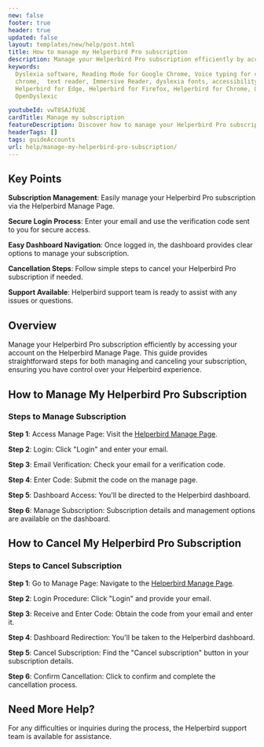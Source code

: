 ```yaml
---
new: false
footer: true
header: true
updated: false
layout: templates/new/help/post.html
title: How to manage my Helperbird Pro subscription
description: Manage your Helperbird Pro subscription efficiently by accessing your account on the Helperbird Manage Page. This guide provides straightforward steps for both managing and canceling your subscription, ensuring you have control over your Helperbird experience.
keywords:
  Dyslexia software, Reading Mode for Google Chrome, Voice typing for chrome, Text to speech for
  chrome,  text reader, Immersive Reader, dyslexia fonts, accessibility software, dyslexia software,
  Helperbird for Edge, Helperbird for Firefox, Helperbird for Chrome, Opendyslexic for Chrome,
  OpenDyslexic

youtubeId: vwT8SAJfU3E
cardTitle: Manage my subscription
featureDescription: Discover how to manage your Helperbird Pro subscription.
headerTags: []
tags: guideAccounts
url: help/manage-my-helperbird-pro-subscription/
---
```


## Key Points

**Subscription Management**: Easily manage your Helperbird Pro subscription via the Helperbird Manage Page.

**Secure Login Process**: Enter your email and use the verification code sent to you for secure access.

**Easy Dashboard Navigation**: Once logged in, the dashboard provides clear options to manage your subscription.

**Cancellation Steps**: Follow simple steps to cancel your Helperbird Pro subscription if needed.

**Support Available**: Helperbird support team is ready to assist with any issues or questions.

## Overview

Manage your Helperbird Pro subscription efficiently by accessing your account on the Helperbird Manage Page. This guide provides straightforward steps for both managing and canceling your subscription, ensuring you have control over your Helperbird experience.

## How to Manage My Helperbird Pro Subscription

### Steps to Manage Subscription

**Step 1**: Access Manage Page: Visit the [Helperbird Manage Page](https://payments.coffeeandfun.com/p/login/cN214adE29toci4bII).

**Step 2**: Login: Click "Login" and enter your email.

**Step 3**: Email Verification: Check your email for a verification code.

**Step 4**: Enter Code: Submit the code on the manage page.

**Step 5**: Dashboard Access: You'll be directed to the Helperbird dashboard.

**Step 6**: Manage Subscription: Subscription details and management options are available on the dashboard.


## How to Cancel My Helperbird Pro Subscription

### Steps to Cancel Subscription

**Step 1**: Go to Manage Page: Navigate to the [Helperbird Manage Page](https://payments.coffeeandfun.com/p/login/cN214adE29toci4bII).

**Step 2**: Login Procedure: Click "Login" and provide your email.

**Step 3**: Receive and Enter Code: Obtain the code from your email and enter it.

**Step 4**: Dashboard Redirection: You'll be taken to the Helperbird dashboard.

**Step 5**: Cancel Subscription: Find the "Cancel subscription" button in your subscription details.

**Step 6**: Confirm Cancellation: Click to confirm and complete the cancellation process.



## Need More Help?

For any difficulties or inquiries during the process, the Helperbird support team is available for assistance.
